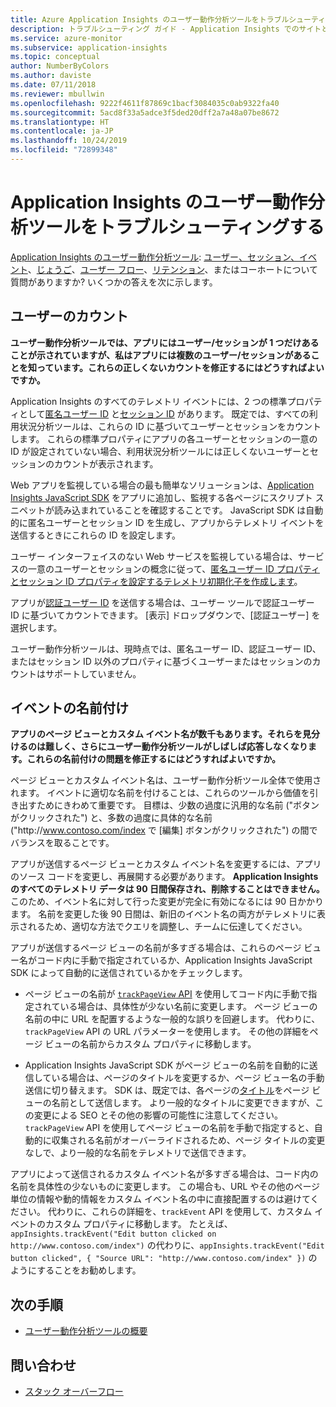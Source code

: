 ```yaml
---
title: Azure Application Insights のユーザー動作分析ツールをトラブルシューティングする
description: トラブルシューティング ガイド - Application Insights でのサイトとアプリの利用状況の分析。
ms.service: azure-monitor
ms.subservice: application-insights
ms.topic: conceptual
author: NumberByColors
ms.author: daviste
ms.date: 07/11/2018
ms.reviewer: mbullwin
ms.openlocfilehash: 9222f4611f87869c1bacf3084035c0ab9322fa40
ms.sourcegitcommit: 5acd8f33a5adce3f5ded20dff2a7a48a07be8672
ms.translationtype: HT
ms.contentlocale: ja-JP
ms.lasthandoff: 10/24/2019
ms.locfileid: "72899348"
---
```

# <a name="troubleshoot-user-behavior-analytics-tools-in-application-insights"></a>Application Insights のユーザー動作分析ツールをトラブルシューティングする
[Application Insights のユーザー動作分析ツール](usage-overview.md): [ユーザー、セッション、イベント](usage-segmentation.md)、[じょうご](usage-funnels.md)、[ユーザー フロー](usage-flows.md)、[リテンション](usage-retention.md)、またはコーホートについて質問がありますか? いくつかの答えを次に示します。

## <a name="counting-users"></a>ユーザーのカウント
**ユーザー動作分析ツールでは、アプリにはユーザー/セッションが 1 つだけあることが示されていますが、私はアプリには複数のユーザー/セッションがあることを知っています。これらの正しくないカウントを修正するにはどうすればよいですか。**

Application Insights のすべてのテレメトリ イベントには、2 つの標準プロパティとして[匿名ユーザー ID](../../azure-monitor/app/data-model-context.md) と[セッション ID](../../azure-monitor/app/data-model-context.md) があります。 既定では、すべての利用状況分析ツールは、これらの ID に基づいてユーザーとセッションをカウントします。 これらの標準プロパティにアプリの各ユーザーとセッションの一意の ID が設定されていない場合、利用状況分析ツールには正しくないユーザーとセッションのカウントが表示されます。

Web アプリを監視している場合の最も簡単なソリューションは、[Application Insights JavaScript SDK](../../azure-monitor/app/javascript.md) をアプリに追加し、監視する各ページにスクリプト スニペットが読み込まれていることを確認することです。 JavaScript SDK は自動的に匿名ユーザーとセッション ID を生成し、アプリからテレメトリ イベントを送信するときにこれらの ID を設定します。

ユーザー インターフェイスのない Web サービスを監視している場合は、サービスの一意のユーザーとセッションの概念に従って、[匿名ユーザー ID プロパティとセッション ID プロパティを設定するテレメトリ初期化子を作成します](usage-send-user-context.md)。

アプリが[認証ユーザー ID](../../azure-monitor/app/api-custom-events-metrics.md#authenticated-users) を送信する場合は、ユーザー ツールで認証ユーザー ID に基づいてカウントできます。 [表示] ドロップダウンで、[認証ユーザー] を選択します。

ユーザー動作分析ツールは、現時点では、匿名ユーザー ID、認証ユーザー ID、またはセッション ID 以外のプロパティに基づくユーザーまたはセッションのカウントはサポートしていません。

## <a name="naming-events"></a>イベントの名前付け
**アプリのページ ビューとカスタム イベント名が数千もあります。それらを見分けるのは難しく、さらにユーザー動作分析ツールがしばしば応答しなくなります。これらの名前付けの問題を修正するにはどうすればよいですか。**

ページ ビューとカスタム イベント名は、ユーザー動作分析ツール全体で使用されます。 イベントに適切な名前を付けることは、これらのツールから価値を引き出すためにきわめて重要です。 目標は、少数の過度に汎用的な名前 ("ボタンがクリックされた") と、多数の過度に具体的な名前 ("http:\//www.contoso.com/index で [編集] ボタンがクリックされた") の間でバランスを取ることです。

アプリが送信するページ ビューとカスタム イベント名を変更するには、アプリのソース コードを変更し、再展開する必要があります。 **Application Insights のすべてのテレメトリ データは 90 日間保存され、削除することはできません。** このため、イベント名に対して行った変更が完全に有効になるには 90 日かかります。 名前を変更した後 90 日間は、新旧のイベント名の両方がテレメトリに表示されるため、適切な方法でクエリを調整し、チームに伝達してください。

アプリが送信するページ ビューの名前が多すぎる場合は、これらのページ ビュー名がコード内に手動で指定されているか、Application Insights JavaScript SDK によって自動的に送信されているかをチェックします。

* ページ ビューの名前が [`trackPageView` API](https://github.com/Microsoft/ApplicationInsights-JS/blob/master/API-reference.md) を使用してコード内に手動で指定されている場合は、具体性が少ない名前に変更します。 ページ ビューの名前の中に URL を配置するような一般的な誤りを回避します。 代わりに、`trackPageView` API の URL パラメーターを使用します。 その他の詳細をページ ビューの名前からカスタム プロパティに移動します。

* Application Insights JavaScript SDK がページ ビューの名前を自動的に送信している場合は、ページのタイトルを変更するか、ページ ビュー名の手動送信に切り替えます。 SDK は、既定では、各ページの[タイトル](https://developer.mozilla.org/docs/Web/HTML/Element/title)をページ ビューの名前として送信します。 より一般的なタイトルに変更できますが、この変更による SEO とその他の影響の可能性に注意してください。 `trackPageView` API を使用してページ ビューの名前を手動で指定すると、自動的に収集される名前がオーバーライドされるため、ページ タイトルの変更なしで、より一般的な名前をテレメトリで送信できます。   

アプリによって送信されるカスタム イベント名が多すぎる場合は、コード内の名前を具体性の少ないものに変更します。 この場合も、URL やその他のページ単位の情報や動的情報をカスタム イベント名の中に直接配置するのは避けてください。 代わりに、これらの詳細を、`trackEvent` API を使用して、カスタム イベントのカスタム プロパティに移動します。 たとえば、`appInsights.trackEvent("Edit button clicked on http://www.contoso.com/index")` の代わりに、`appInsights.trackEvent("Edit button clicked", { "Source URL": "http://www.contoso.com/index" })` のようにすることをお勧めします。

## <a name="next-steps"></a>次の手順

* [ユーザー動作分析ツールの概要](usage-overview.md)

## <a name="get-help"></a>問い合わせ
* [スタック オーバーフロー](https://stackoverflow.com/questions/tagged/ms-application-insights)

